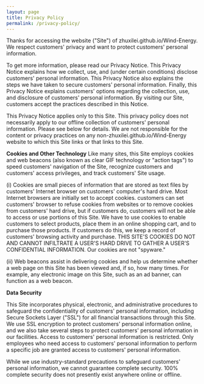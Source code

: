 ```yaml
---
layout: page
title: Privacy Policy
permalink: /privacy-policy/
---
```

<p>Thanks for accessing the website ("Site") of zhuxilei.github.io/Wind-Energy. We respect customers' privacy and want to protect customers' personal information. 

To get more information, please read our Privacy Notice. This Privacy Notice explains how we collect, use, and (under certain conditions) disclose customers' personal information. This Privacy Notice also explains the steps we have taken to secure customers' personal 
information. Finally, this Privacy Notice explains customers' options regarding the collection, use, and disclosure of customers' personal information. By visiting our Site, customers accept 
the practices described in this Notice.

This Privacy Notice applies only to this Site. This privacy policy does not necessarily apply to our offline collection of customers' personal information. Please see below for details. We are not responsible for the content or privacy practices on any non-zhuxilei.github.io/Wind-Energy website to which this Site links or that links to this Site.

<strong>Cookies and Other Technology</strong>
Like many sites, this Site employs cookies and web beacons (also known as clear GIF technology or "action tags") to speed customers' navigation of the Site, recognize customers and customers' access privileges, and track customers' Site usage.  

(i) Cookies are small pieces of information that are stored as text files by customers' Internet browser on customers' computer's hard drive. Most Internet browsers are initially set to accept cookies. customers can set customers' browser to refuse cookies from websites or to 
remove cookies from customers' hard drive, but if customers do, customers will not be 
able to access or use portions of this Site. We have to use cookies to enable customers to select products, place them in an online shopping cart, and to purchase those products. If customers do this, we keep a record of customers' browsing activity and purchase. THIS SITE'S 
COOKIES DO NOT AND CANNOT INFILTRATE A USER'S HARD DRIVE TO GATHER A USER'S 
CONFIDENTIAL INFORMATION. Our cookies are not "spyware."  

(ii) Web beacons assist in delivering cookies and help us determine whether a web page on this Site has been viewed and, if so, how many times. For example, any electronic image on this Site, such as an ad banner, can function as a web beacon.

<strong>Data Security</strong>
 
  
This Site incorporates physical, electronic, and administrative procedures to safeguard the confidentiality of customers' personal information, including Secure Sockets Layer ("SSL") for all financial transactions through this Site. We use SSL encryption to protect customers' personal information online, and we also take several steps to protect customers' personal information in our facilities. Access to customers' personal information is restricted. Only employees who need access to customers' personal information to perform a specific job are 
granted access to customers' personal information. 

While we use industry-standard precautions to safeguard customers' personal information, we cannot guarantee complete security. 100% complete security does not presently exist anywhere online or offline.
</p>
